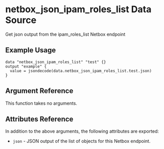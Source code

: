 # netbox\_json\_ipam\_roles\_list Data Source

Get json output from the ipam_roles_list Netbox endpoint

## Example Usage

```hcl
data "netbox_json_ipam_roles_list" "test" {}
output "example" {
  value = jsondecode(data.netbox_json_ipam_roles_list.test.json)
}
```

## Argument Reference

This function takes no arguments.

## Attributes Reference

In addition to the above arguments, the following attributes are exported:
* ``json`` - JSON output of the list of objects for this Netbox endpoint.

